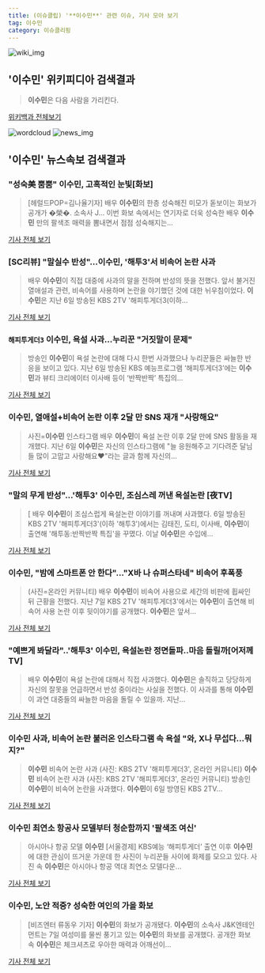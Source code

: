 ```yaml
---
title: (이슈클립) '**이수민**' 관련 이슈, 기사 모아 보기
tag: 이수민
category: 이슈클리핑
---
```

![wiki_img](https://user-images.githubusercontent.com/42597476/44503234-41136a80-a6d0-11e8-9071-6fc6418eafe4.png)
## **'**이수민**'** 위키피디아 검색결과
>**이수민**은 다음 사람을 가리킨다.

<a href="https://ko.wikipedia.org/wiki/이수민" target="_blank">위키백과 전체보기</a>

![wordcloud](https://s3.ap-northeast-2.amazonaws.com/lyrics101-wordcloud/2018-09-07-1536286835.png)
![news_img](https://user-images.githubusercontent.com/42597476/44507050-1206f400-a6e4-11e8-8d98-7ffbfebb353f.png)
## **'**이수민**'** 뉴스속보 검색결과
### "성숙美 뿜뿜" **이수민**, 고혹적인 눈빛[화보]

>[헤럴드POP=김나율기자] 배우 **이수민**의 한층 성숙해진 미모가 돋보이는 화보가 공개가 �榮�. 소속사 J... 이번 화보 속에서는 연기자로 더욱 성숙한 배우 **이수민** 만의 팔색조 매력을 뽐내면서 점점 성숙해지는...

<a href="http://biz.heraldcorp.com/view.php?ud=201809070907190796842_1" target="_blank">기사 전체 보기</a>

### [SC리뷰] "말실수 반성"...**이수민**, '해투3'서 비속어 논란 사과

>배우 **이수민**이 직접 대중에 사과의 말을 전하며 반성의 뜻을 전했다. 앞서 불거진 열애설과 관련, 비속어를 사용하며 논란을 야기했던 것에 대한 뉘우침이었다. **이수민**은 지난 6일 방송된 KBS 2TV '해피투게더3(이하...

<a href="http://sports.chosun.com/news/ntype.htm?id=201809080100060980004605&servicedate=20180907" target="_blank">기사 전체 보기</a>

### `해피투게더3` **이수민**, 욕설 사과…누리꾼 "거짓말이 문제"

>방송인 **이수민**이 욕설 논란에 대해 다시 한번 사과했으나 누리꾼들은 싸늘한 반응을 보이고 있다. 지난 6일 방송된 KBS 예능프로그램 ‘해피투게더3’에는 **이수민**과 뷰티 크리에이터 이사배 등이 ‘반짝반짝’ 특집의...

<a href="http://star.mk.co.kr/new/view.php?mc=ST&year=2018&no=564041" target="_blank">기사 전체 보기</a>

### **이수민**, 열애설+비속어 논란 이후 2달 만 SNS 재개 "사랑해요"

>사진=**이수민** 인스타그램 배우 **이수민**이 욕설 논란 이후 2달 만에 SNS 활동을 재개했다. 지난 6일 **이수민**은 자신의 인스타그램에 "늘 응원해주고 기다려준 달님들 많이 고맙고 사랑해요♥"라는 글과 함께 자신의...

<a href="http://sports.hankooki.com/lpage/entv/201809/sp20180907065208136730.htm" target="_blank">기사 전체 보기</a>

### "말의 무게 반성"…'해투3' **이수민**, 조심스레 꺼낸 욕설논란 [夜TV]

>[ 배우 **이수민**이 조심스럽게 욕설논란 이야기를 꺼내며 사과했다. 6일 방송된 KBS 2TV '해피투게더3'(이하 '해투3')에서는 김태진, 도티, 이사배, **이수민**이 출연해 '해투동:반짝반짝 특집'을 꾸몄다. 이날 **이수민**은 수입에...

<a href="http://www.mydaily.co.kr/new_yk/html/read.php?newsid=201809070000919440&ext=na" target="_blank">기사 전체 보기</a>

### **이수민**, "밤에 스마트폰 안 한다"…"X바 나 슈퍼스타네" 비속어 후폭풍

>(사진=온라인 커뮤니티) 배우 **이수민**이 비속어 사용으로 세간의 비판에 휩싸인 뒤 근황을 전했다. 지난 7일 KBS 2TV '해피투게더3'에서는 **이수민**이 출연해 비속어 사용 논란 이후 뒷이야기를 공개했다. **이수민**은 앞서...

<a href="http://www.betanews.net:8080/article/905330.html" target="_blank">기사 전체 보기</a>

### "예쁘게 봐달라"..'해투3' **이수민**, 욕설논란 정면돌파..마음 돌릴까[어저께TV]

> 배우 **이수민**이 욕설 논란에 대해서 직접 사과했다. **이수민**은 솔직하고 당당하게 자신의 잘못을 언급하면서 반성 중이라는 사실을 전했다. 이 사과를 통해 **이수민**이 과연 대중들의 싸늘한 마음을 돌릴 수 있을까. 지난...

<a href="http://www.osen.co.kr/article/G1110984088" target="_blank">기사 전체 보기</a>

### **이수민** 사과, 비속어 논란 불러온 인스타그램 속 욕설 "와, X나 무섭다…뭐지?"

>**이수민** 비속어 논란 사과 (사진: KBS 2TV '해피투게더3', 온라인 커뮤니티) **이수민** 비속어 논란 사과 (사진: KBS 2TV '해피투게더3', 온라인 커뮤니티) 방송인 **이수민**이 비속어 논란을 사과했다. **이수민**이 6일 방영된 KBS 2TV...

<a href="http://www.jemin.com/news/articleView.html?idxno=537486" target="_blank">기사 전체 보기</a>

### **이수민** 최연소 항공사 모델부터 청순함까지 '팔색조 여신'

>아시아나 항공 모델 **이수민** [서울경제] KBS예능 ‘해피투게더’ 출연 이후 **이수민**에 대한 관심이 뜨거운 가운데 한 사진이 누리꾼들 사이에 화제를 모으고 있다. 사진 속 **이수민**은 아시아나 항공 역대 최연소 모델다운...

<a href="http://www.sedaily.com/NewsView/1S4JLH26YD" target="_blank">기사 전체 보기</a>

### **이수민**, 노안 적중? 성숙한 여인의 가을 화보

>[비즈엔터 류동우 기자] **이수민**의 화보가 공개됐다. **이수민**의 소속사 J&K엔테인먼트는 7일 여성미를 물씬 풍기고 있는 **이수민**의 화보를 공개했다. 공개한 화보 속 **이수민**은 체크셔츠로 우아한 매력과 어깨선이...

<a href="http://enter.etoday.co.kr/view/news_view.php?varAtcId=149875" target="_blank">기사 전체 보기</a>


